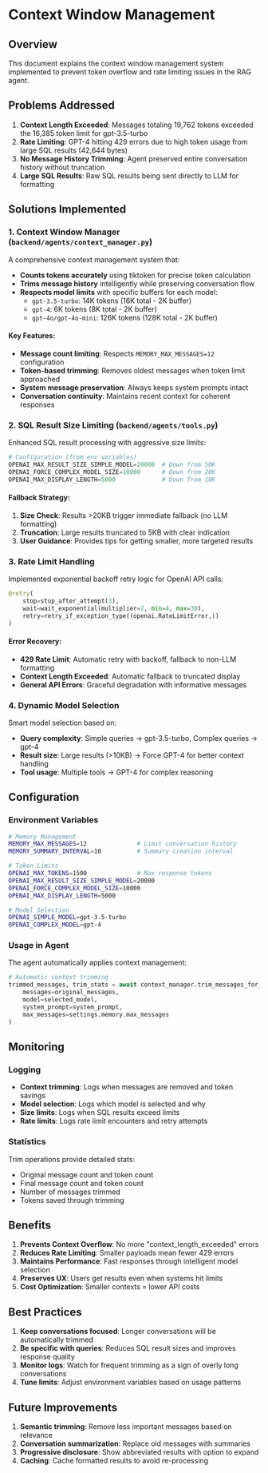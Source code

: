 # Context Window Management

## Overview

This document explains the context window management system implemented to prevent token overflow and rate limiting issues in the RAG agent.

## Problems Addressed

1. **Context Length Exceeded**: Messages totaling 19,762 tokens exceeded the 16,385 token limit for gpt-3.5-turbo
2. **Rate Limiting**: GPT-4 hitting 429 errors due to high token usage from large SQL results (42,644 bytes)
3. **No Message History Trimming**: Agent preserved entire conversation history without truncation
4. **Large SQL Results**: Raw SQL results being sent directly to LLM for formatting

## Solutions Implemented

### 1. Context Window Manager (`backend/agents/context_manager.py`)

A comprehensive context management system that:
- **Counts tokens accurately** using tiktoken for precise token calculation
- **Trims message history** intelligently while preserving conversation flow
- **Respects model limits** with specific buffers for each model:
  - `gpt-3.5-turbo`: 14K tokens (16K total - 2K buffer)
  - `gpt-4`: 6K tokens (8K total - 2K buffer)
  - `gpt-4o/gpt-4o-mini`: 126K tokens (128K total - 2K buffer)

#### Key Features:
- **Message count limiting**: Respects `MEMORY_MAX_MESSAGES=12` configuration
- **Token-based trimming**: Removes oldest messages when token limit approached
- **System message preservation**: Always keeps system prompts intact
- **Conversation continuity**: Maintains recent context for coherent responses

### 2. SQL Result Size Limiting (`backend/agents/tools.py`)

Enhanced SQL result processing with aggressive size limits:

```python
# Configuration (from env variables)
OPENAI_MAX_RESULT_SIZE_SIMPLE_MODEL=20000  # Down from 50K
OPENAI_FORCE_COMPLEX_MODEL_SIZE=10000      # Down from 20K  
OPENAI_MAX_DISPLAY_LENGTH=5000             # Down from 10K
```

#### Fallback Strategy:
1. **Size Check**: Results >20KB trigger immediate fallback (no LLM formatting)
2. **Truncation**: Large results truncated to 5KB with clear indication
3. **User Guidance**: Provides tips for getting smaller, more targeted results

### 3. Rate Limit Handling

Implemented exponential backoff retry logic for OpenAI API calls:

```python
@retry(
    stop=stop_after_attempt(3),
    wait=wait_exponential(multiplier=2, min=4, max=30),
    retry=retry_if_exception_type((openai.RateLimitError,))
)
```

#### Error Recovery:
- **429 Rate Limit**: Automatic retry with backoff, fallback to non-LLM formatting
- **Context Length Exceeded**: Automatic fallback to truncated display
- **General API Errors**: Graceful degradation with informative messages

### 4. Dynamic Model Selection

Smart model selection based on:
- **Query complexity**: Simple queries → gpt-3.5-turbo, Complex queries → gpt-4
- **Result size**: Large results (>10KB) → Force GPT-4 for better context handling
- **Tool usage**: Multiple tools → GPT-4 for complex reasoning

## Configuration

### Environment Variables
```bash
# Memory Management
MEMORY_MAX_MESSAGES=12              # Limit conversation history
MEMORY_SUMMARY_INTERVAL=10          # Summary creation interval

# Token Limits  
OPENAI_MAX_TOKENS=1500              # Max response tokens
OPENAI_MAX_RESULT_SIZE_SIMPLE_MODEL=20000
OPENAI_FORCE_COMPLEX_MODEL_SIZE=10000
OPENAI_MAX_DISPLAY_LENGTH=5000

# Model Selection
OPENAI_SIMPLE_MODEL=gpt-3.5-turbo
OPENAI_COMPLEX_MODEL=gpt-4
```

### Usage in Agent
The agent automatically applies context management:

```python
# Automatic context trimming
trimmed_messages, trim_stats = await context_manager.trim_messages_for_context(
    messages=original_messages,
    model=selected_model,
    system_prompt=system_prompt,
    max_messages=settings.memory.max_messages
)
```

## Monitoring

### Logging
- **Context trimming**: Logs when messages are removed and token savings
- **Model selection**: Logs which model is selected and why  
- **Size limits**: Logs when SQL results exceed limits
- **Rate limits**: Logs rate limit encounters and retry attempts

### Statistics
Trim operations provide detailed stats:
- Original message count and token count
- Final message count and token count  
- Number of messages trimmed
- Tokens saved through trimming

## Benefits

1. **Prevents Context Overflow**: No more "context_length_exceeded" errors
2. **Reduces Rate Limiting**: Smaller payloads mean fewer 429 errors
3. **Maintains Performance**: Fast responses through intelligent model selection
4. **Preserves UX**: Users get results even when systems hit limits
5. **Cost Optimization**: Smaller contexts = lower API costs

## Best Practices

1. **Keep conversations focused**: Longer conversations will be automatically trimmed
2. **Be specific with queries**: Reduces SQL result sizes and improves response quality
3. **Monitor logs**: Watch for frequent trimming as a sign of overly long conversations
4. **Tune limits**: Adjust environment variables based on usage patterns

## Future Improvements

1. **Semantic trimming**: Remove less important messages based on relevance
2. **Conversation summarization**: Replace old messages with summaries
3. **Progressive disclosure**: Show abbreviated results with option to expand
4. **Caching**: Cache formatted results to avoid re-processing 